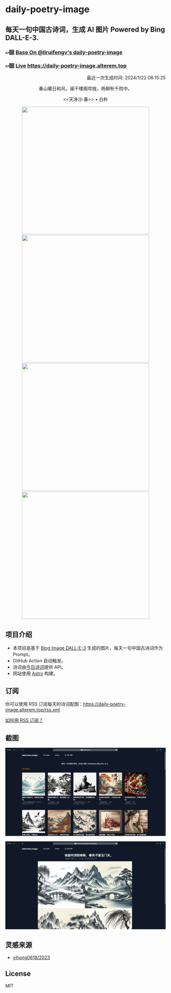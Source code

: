 
# daily-poetry-image

## 每天一句中国古诗词，生成 AI 图片 Powered by Bing DALL-E-3.

### 👉🏽 [Base On @liruifengv's daily-poetry-image](https://github.com/liruifengv/daily-poetry-image)

### 👉🏽 [Live](https://daily-poetry-image.alterem.top/) https://daily-poetry-image.alterem.top

<p align="right">
  最近一次生成时间: 2024/1/22 06:15:25
</p>
<p align="center">
春山暖日和风，阑干楼阁帘栊，杨柳秋千院中。
</p>
<p align="center">
<<天净沙·春>> • 白朴
</p>
<p align="center">
<img src="https://tse4.mm.bing.net/th/id/OIG.HtDkO5Ei1c6Oa.paW76f" height="400" width="400" />
<img src="https://tse4.mm.bing.net/th/id/OIG.q7i0T7ocy3Aco1wNEAdQ" height="400" width="400" />
<img src="https://tse2.mm.bing.net/th/id/OIG.6SBGhKgg66Yn_UYjaxig" height="400" width="400" />
<img src="https://tse2.mm.bing.net/th/id/OIG.9WgFm7LXrwDxMHw4TCRI" height="400" width="400" />
</p>

## 项目介绍

-   本项目是基于 [Bing Image DALL-E-3](https://www.bing.com/images/create) 生成的图片，每天一句中国古诗词作为 Prompt。
-   GitHub Action 自动触发。
-   诗词由[今日诗词](https://www.jinrishici.com/)提供 API。
-   网站使用 [Astro](https://astro.build) 构建。

## 订阅

你可以使用 RSS 订阅每天的诗词配图：https://daily-poetry-image.alterem.top/rss.xml

[如何用 RSS 订阅？](https://zhuanlan.zhihu.com/p/55026716)

## 截图

![图片列表](./screenshots/Snipaste_2023-12-28_21-00-26.png)

![图片详情](./screenshots/Snipaste_2023-12-28_21-00-53.png)

## 灵感来源

-   [yihong0618/2023](https://github.com/yihong0618/2023)

## License

MIT
